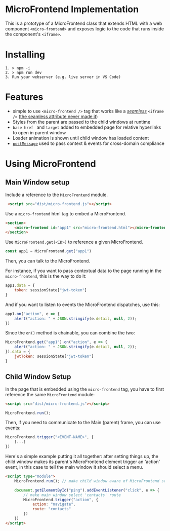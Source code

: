 # MicroFrontend Implementation

This is a prototype of a MicroFrontend class that extends HTML with a web component ```<micro-frontend>``` and exposes logic to the code that runs inside the component's ```<iframe>```.

# Installing
```
1. > npm -i
2. > npm run dev
3. Run your webserver (e.g. live server in VS Code)
 ```

# Features
- simple to use ```<micro-frontend />``` tag that works like a [*seamless*](https://www.w3schools.com/tags/att_iframe_seamless.asp) ```<iframe />``` ([the seamless attribute never made it](https://github.com/whatwg/html/issues/331#issuecomment-169636370))
- Styles from the parent are passed to the child windows at runtime
- ```base href ``` and ```target``` added to embedded page for relative hyperlinks to open in parent window
- Loader animation is shown until child window has loaded content
- [```postMessage```](https://developer.mozilla.org/en-US/docs/Web/API/Window/postMessage) used to pass context & events for cross-domain compliance

# Using MicroFrontend

## Main Window setup

Include a reference to the ```MicroFrontend``` module.

```html
 <script src="dist/micro-frontend.js"></script>
```

Use a ```micro-frontend``` html tag to embed a MicroFrontend.

```html
<section>
    <micro-frontend id="app1" src="micro-frontend.html"></micro-frontend>
</section>

```

Use ```MicroFrontend.get(<ID>)``` to reference a given MicroFrontend.

```js
const app1 = MicroFrontend.get("app1")
```

Then, you can talk to the MicroFrontend.

For instance, if you want to pass contextual data to the page running in the ```micro-frontend```, this is the way to do it:

```js
app1.data = {
    token: sessionState["jwt-token"]
}
```

And if you want to listen to events the MicroFrontend dispatches, use this:

```js
app1.on("action", e => {
    alert("action: " + JSON.stringify(e.detail, null, 2));
})
```

Since the ```on()``` method is chainable, you can combine the two:

```js
MicroFrontend.get("app1").on("action", e => {
    alert("action: " + JSON.stringify(e.detail, null, 2));
}).data = {
    jwtToken: sessionState["jwt-token"]
}
```

## Child Window Setup

In the page that is embedded using the ```micro-frontend``` tag, you have to first reference the same ```MicroFrontend``` module:

```html
<script src="dist/micro-frontend.js"></script>
```

```js
MicroFrontend.run();
```

Then, if you need to communicate to the Main (parent) frame, you can use events:

```js
MicroFrontend.trigger("<EVENT-NAME>", {
    [...]
})
```

Here's a simple example putting it all together: after setting things up, the child window makes its parent's MicroFrontend element trigger an 'action' event, in this case to tell the main window it should select a menu.

```html
<script type="module">
    MicroFrontend.run(); // make child window aware of MicroFrontend setup

    document.getElementById("ping").addEventListener("click", e => {
        // make main window select 'contacts' route
        MicroFrontend.trigger("action", {
            action: "navigate",
            route: "contacts"
        })
    })
</script>

```
